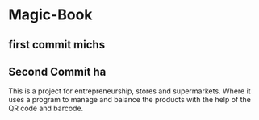 # Magic-Book
## first commit michs
## Second Commit ha
This is a project for entrepreneurship, stores and supermarkets. Where it uses a program to manage and balance the products with the help of the QR code and barcode.
